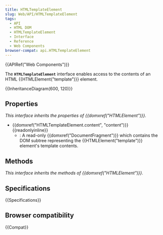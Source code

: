 ```yaml
---
title: HTMLTemplateElement
slug: Web/API/HTMLTemplateElement
tags:
  - API
  - HTML DOM
  - HTMLTemplateElement
  - Interface
  - Reference
  - Web Components
browser-compat: api.HTMLTemplateElement
---
```

{{APIRef("Web Components")}}

The **`HTMLTemplateElement`** interface enables access to the contents of an HTML {{HTMLElement("template")}} element.

{{InheritanceDiagram(600, 120)}}

## Properties

_This interface inherits the properties of {{domxref("HTMLElement")}}._

- {{domxref("HTMLTemplateElement.content", "content")}} {{readonlyinline}}
  - : A read-only {{domxref("DocumentFragment")}} which contains the DOM subtree representing the {{HTMLElement("template")}} element's template contents.

## Methods

_This interface inherits the methods of {{domxref("HTMLElement")}}._

## Specifications

{{Specifications}}

## Browser compatibility

{{Compat}}
